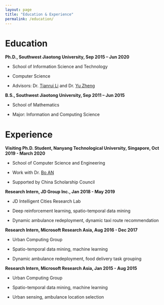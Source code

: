 ```yaml
---
layout: page
title: "Education & Experience"
permalink: /education/
---
```


# Education
**Ph.D., Southwest Jiaotong University, Sep 2015 – Jun 2020**
* School of Information Science and Technology

* Computer Science

* Advisors: Dr. [Tianrui Li](http://userweb.swjtu.edu.cn/Userweb/trli30/) and Dr. [Yu Zheng](http://urban-computing.com/yuzheng)

**B.S., Southwest Jiaotong University, Sep 2011 – Jun 2015**
* School of Mathematics

* Major: Information and Computing Science

# Experience
**Visiting Ph.D. Student, Nanyang Technological University, Singapore, Oct 2019 - March 2020**
* School of Computer Science and Engineering

* Work with Dr. [Bo AN](https://www.ntu.edu.sg/home/boan/)

* Supported by China Scholarship Council

**Research Intern, JD Group Inc., Jan 2018 - May 2019**
* JD Intelligent Cities Research Lab

* Deep reinforcement learning, spatio-temporal data mining

* Dynamic ambulance redeployment, dynamic taxi route recommendation

**Research Intern, Microsoft Research Asia, Aug 2016 - Dec 2017**
* Urban Computing Group

* Spatio-temporal data mining, machine learning

* Dynamic ambulance redeployment, food delivery task grouping

**Research Intern, Microsoft Research Asia, Jan 2015 - Aug 2015**
* Urban Computing Group

* Spatio-temporal data mining, machine learning

* Urban sensing, ambulance location selection